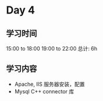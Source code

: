 # Day 4
## 学习时间
15:00 to 18:00 19:00 to 22:00 总计: 6h
## 学习内容
- Apache, IIS 服务器安装，配置
- Mysql C++ connector 库

